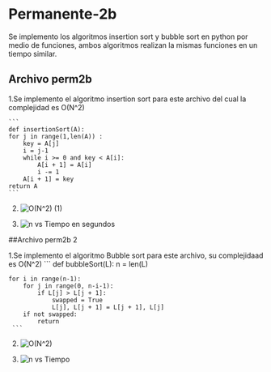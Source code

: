 # Permanente-2b
Se implemento los algoritmos insertion sort y bubble sort en python por medio de funciones, ambos algoritmos realizan la mismas funciones en un tiempo similar.

## Archivo perm2b

1.Se implemento el algoritmo insertion sort para este archivo del cual la complejidad es O(N^2)

    ```
    def insertionSort(A):
    for j in range(1,len(A)) :
        key = A[j]
        i = j-1
        while i >= 0 and key < A[i]:
            A[i + 1] = A[i]
            i -= 1
        A[i + 1] = key
    return A 
    ```
    
2. ![_O(N^2)_ (1)](https://user-images.githubusercontent.com/93954219/173974633-63b213d1-59d6-48b4-8680-2a9761103a56.png)

3. ![n vs  Tiempo en segundos](https://user-images.githubusercontent.com/93954219/173974347-56085545-682a-417b-842b-e11c035dc92e.png)

##Archivo perm2b 2

1.Se implemento el algoritmo Bubble sort para este archivo, su complejidaad es O(N^2)
    ```
    def bubbleSort(L):
    n = len(L)

    for i in range(n-1):      
        for j in range(0, n-i-1):           
            if L[j] > L[j + 1]:
                swapped = True
                L[j], L[j + 1] = L[j + 1], L[j]         
        if not swapped:
            return
     ```

2.  ![_O(N^2)_](https://user-images.githubusercontent.com/93954219/173974730-b8a05bb6-291a-4010-9ddf-0dd29f911d5f.png)

4.  ![n vs  Tiempo](https://user-images.githubusercontent.com/93954219/173974893-5dc0d92b-e2ec-4b61-bde7-b9eb0ceb4344.png)


